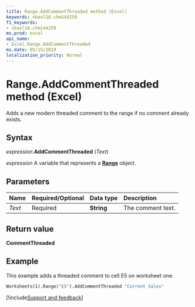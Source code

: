 ```yaml
---
title: Range.AddCommentThreaded method (Excel)
keywords: vbaxl10.chm144259
f1_keywords:
- vbaxl10.chm144259
ms.prod: excel
api_name:
- Excel.Range.AddCommentThreaded
ms.date: 05/15/2019
localization_priority: Normal
---
```



# Range.AddCommentThreaded method (Excel)

Adds a new modern threaded comment to the range if no comment already exists. 


## Syntax

_expression_.**AddCommentThreaded** (_Text_)

_expression_ A variable that represents a **[Range](excel.range(object).md)** object.


## Parameters

|Name|Required/Optional|Data type|Description|
|:-----|:-----|:-----|:-----|
| _Text_|Required| **String**|The comment text.|

## Return value

**CommentThreaded**


## Example

This example adds a threaded comment to cell E5 on worksheet one.

```vb
Worksheets(1).Range("E5").AddCommentThreaded "Current Sales"
```



[!include[Support and feedback](~/includes/feedback-boilerplate.md)]
